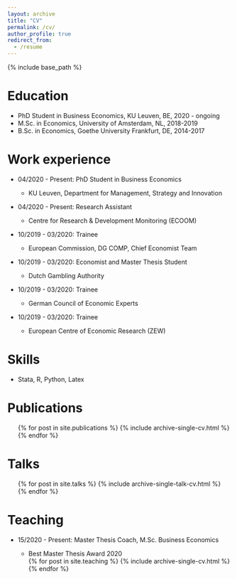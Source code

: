 ```yaml
---
layout: archive
title: "CV"
permalink: /cv/
author_profile: true
redirect_from:
  - /resume
---
```


{% include base_path %}

Education
======
* PhD Student in Business Economics, KU Leuven, BE, 2020 - ongoing 
* M.Sc. in Economics, University of Amsterdam, NL, 2018-2019
* B.Sc. in Economics, Goethe University Frankfurt, DE, 2014-2017

Work experience
======
* 04/2020 - Present: PhD Student in Business Economics
  * KU Leuven, Department for Management, Strategy and Innovation

* 04/2020 - Present: Research Assistant
  * Centre for Research & Development Monitoring (ECOOM) 

* 10/2019 - 03/2020: Trainee
  * European Commission, DG COMP, Chief Economist Team
 
* 10/2019 - 03/2020: Economist and Master Thesis Student
  * Dutch Gambling Authority

* 10/2019 - 03/2020: Trainee
  * German Council of Economic Experts

* 10/2019 - 03/2020: Trainee
  * European Centre of Economic Research (ZEW)
  
Skills
======
* Stata, R, Python, Latex

Publications
======
  <ul>{% for post in site.publications %}
    {% include archive-single-cv.html %}
  {% endfor %}</ul>
  
Talks
======
  <ul>{% for post in site.talks %}
    {% include archive-single-talk-cv.html %}
  {% endfor %}</ul>
  
Teaching
======
* 15/2020 - Present: Master Thesis Coach, M.Sc. Business Economics
  * Best Master Thesis Award 2020
  
  <ul>{% for post in site.teaching %}
    {% include archive-single-cv.html %}
  {% endfor %}</ul>
  

